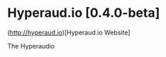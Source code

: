 Hyperaud.io [0.4.0-beta]
========================

(http://hyperaud.io)[Hyperaud.io Website]

The Hyperaudio
